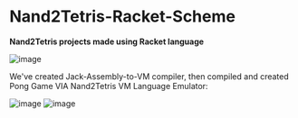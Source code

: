 # Nand2Tetris-Racket-Scheme
**Nand2Tetris projects made using Racket language**


![image](https://github.com/roeygross/Nand2Tetris-Racket-Scheme/assets/128812767/4f061f84-5f71-445b-b9c5-d9aca88fbf83)


We've created Jack-Assembly-to-VM compiler, then compiled and created Pong Game VIA Nand2Tetris VM Language Emulator:

![image](https://github.com/user-attachments/assets/26d503fd-500b-4f14-b63b-56463a87c218)
![image](https://github.com/user-attachments/assets/d9393c4b-16a2-476a-a7c0-c8acc9c47fb6)
